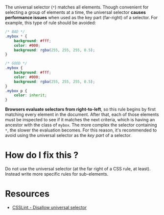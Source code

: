 The universal selector (`*`) matches all elements. Though convenient for selecting a group of elements at a time, the universal selector **causes performance issues** when used as the key part (far-right) of a selector. For example, this type of rule should be avoided:

```css
/* BAD */
.mybox * {
    background: #fff;
    color: #000;
    background: rgba(255, 255, 255, 0.5);
}
```

```css
/* GOOD */
.mybox {
    background: #fff;
    color: #000;
    background: rgba(255, 255, 255, 0.5);
}
.mybox p {
    color: inherit;
}
```

**Browsers evaluate selectors from right-to-left**, so this rule begins by first matching every element in the document. After that, each of those elements must be inspected to see if it matches the next criteria, which is having an ancestor with the class of `mybox`. The more complex the selector containing `*`, the slower the evaluation becomes. For this reason, it's recommended to avoid using the universal selector as the _key part_ of a selector.  

# How do I fix this ?

Do not use the universal selector (at the far right of a CSS rule, at least). Instead write more specific rules for sub-elements.

# Resources

* [CSSLint - Disallow universal selector](https://github.com/CSSLint/csslint/wiki/Disallow-universal-selector)
